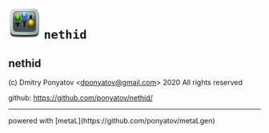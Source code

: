 # ![logo](doc/logo.png) `nethid`
## nethid

(c) Dmitry Ponyatov <<dponyatov@gmail.com>> 2020 All rights reserved

github: https://github.com/ponyatov/nethid/


<hr>
powered with [metaL](https://github.com/ponyatov/metaLgen)
